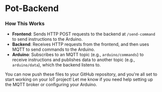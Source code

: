 # Pot-Backend


### How This Works
- **Frontend**: Sends HTTP POST requests to the backend at `/send-command` to send instructions to the Arduino.
- **Backend**: Receives HTTP requests from the frontend, and then uses MQTT to send commands to the Arduino.
- **Arduino**: Subscribes to an MQTT topic (e.g., `arduino/commands`) to receive instructions and publishes data to another topic (e.g., `arduino/data`), which the backend listens to.

You can now push these files to your GitHub repository, and you're all set to start working on your IoT project! Let me know if you need help setting up the MQTT broker or configuring your Arduino.
